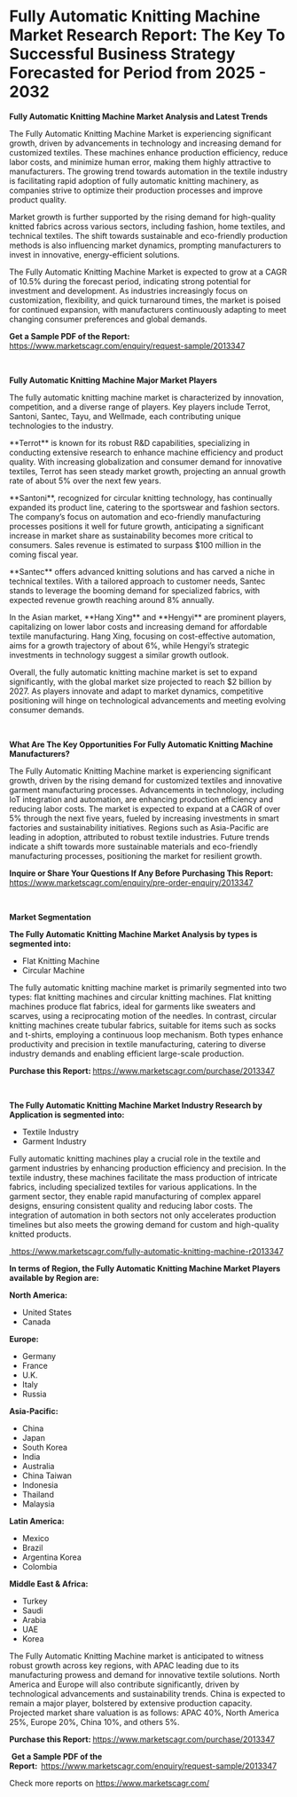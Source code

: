 <p><h1>Fully Automatic Knitting Machine Market Research Report: The Key To Successful Business Strategy Forecasted for Period from 2025 - 2032</h1></p><p><strong>Fully Automatic Knitting Machine Market Analysis and Latest Trends</strong></p>
<p><p>The Fully Automatic Knitting Machine Market is experiencing significant growth, driven by advancements in technology and increasing demand for customized textiles. These machines enhance production efficiency, reduce labor costs, and minimize human error, making them highly attractive to manufacturers. The growing trend towards automation in the textile industry is facilitating rapid adoption of fully automatic knitting machinery, as companies strive to optimize their production processes and improve product quality.</p><p>Market growth is further supported by the rising demand for high-quality knitted fabrics across various sectors, including fashion, home textiles, and technical textiles. The shift towards sustainable and eco-friendly production methods is also influencing market dynamics, prompting manufacturers to invest in innovative, energy-efficient solutions. </p><p>The Fully Automatic Knitting Machine Market is expected to grow at a CAGR of 10.5% during the forecast period, indicating strong potential for investment and development. As industries increasingly focus on customization, flexibility, and quick turnaround times, the market is poised for continued expansion, with manufacturers continuously adapting to meet changing consumer preferences and global demands.</p></p>
<p><strong>Get a Sample PDF of the Report:&nbsp;</strong> <a href="https://www.marketscagr.com/enquiry/request-sample/2013347?utm_campaign=2318&utm_medium=2&utm_source=Github&utm_content=ia&utm_term=20022025&utm_id=fully-automatic-knitting-machine">https://www.marketscagr.com/enquiry/request-sample/2013347</a></p>
<p>&nbsp;</p>
<p><strong>Fully Automatic Knitting Machine Major Market Players</strong></p>
<p><p>The fully automatic knitting machine market is characterized by innovation, competition, and a diverse range of players. Key players include Terrot, Santoni, Santec, Tayu, and Wellmade, each contributing unique technologies to the industry.</p><p>**Terrot** is known for its robust R&D capabilities, specializing in conducting extensive research to enhance machine efficiency and product quality. With increasing globalization and consumer demand for innovative textiles, Terrot has seen steady market growth, projecting an annual growth rate of about 5% over the next few years.</p><p>**Santoni**, recognized for circular knitting technology, has continually expanded its product line, catering to the sportswear and fashion sectors. The company’s focus on automation and eco-friendly manufacturing processes positions it well for future growth, anticipating a significant increase in market share as sustainability becomes more critical to consumers. Sales revenue is estimated to surpass $100 million in the coming fiscal year.</p><p>**Santec** offers advanced knitting solutions and has carved a niche in technical textiles. With a tailored approach to customer needs, Santec stands to leverage the booming demand for specialized fabrics, with expected revenue growth reaching around 8% annually.</p><p>In the Asian market, **Hang Xing** and **Hengyi** are prominent players, capitalizing on lower labor costs and increasing demand for affordable textile manufacturing. Hang Xing, focusing on cost-effective automation, aims for a growth trajectory of about 6%, while Hengyi’s strategic investments in technology suggest a similar growth outlook.</p><p>Overall, the fully automatic knitting machine market is set to expand significantly, with the global market size projected to reach $2 billion by 2027. As players innovate and adapt to market dynamics, competitive positioning will hinge on technological advancements and meeting evolving consumer demands.</p></p>
<p>&nbsp;</p>
<p><strong>What Are The Key Opportunities For Fully Automatic Knitting Machine Manufacturers?</strong></p>
<p><p>The Fully Automatic Knitting Machine market is experiencing significant growth, driven by the rising demand for customized textiles and innovative garment manufacturing processes. Advancements in technology, including IoT integration and automation, are enhancing production efficiency and reducing labor costs. The market is expected to expand at a CAGR of over 5% through the next five years, fueled by increasing investments in smart factories and sustainability initiatives. Regions such as Asia-Pacific are leading in adoption, attributed to robust textile industries. Future trends indicate a shift towards more sustainable materials and eco-friendly manufacturing processes, positioning the market for resilient growth.</p></p>
<p><strong>Inquire or Share Your Questions If Any Before Purchasing This Report:</strong> <a href="https://www.marketscagr.com/enquiry/pre-order-enquiry/2013347?utm_campaign=2318&utm_medium=2&utm_source=Github&utm_content=ia&utm_term=20022025&utm_id=fully-automatic-knitting-machine">https://www.marketscagr.com/enquiry/pre-order-enquiry/2013347</a></p>
<p>&nbsp;</p>
<p><strong>Market Segmentation</strong></p>
<p><strong>The Fully Automatic Knitting Machine Market Analysis by types is segmented into:</strong></p>
<p><ul><li>Flat Knitting Machine</li><li>Circular Machine</li></ul></p>
<p><p>The fully automatic knitting machine market is primarily segmented into two types: flat knitting machines and circular knitting machines. Flat knitting machines produce flat fabrics, ideal for garments like sweaters and scarves, using a reciprocating motion of the needles. In contrast, circular knitting machines create tubular fabrics, suitable for items such as socks and t-shirts, employing a continuous loop mechanism. Both types enhance productivity and precision in textile manufacturing, catering to diverse industry demands and enabling efficient large-scale production.</p></p>
<p><strong>Purchase this Report:&nbsp;</strong><a href="https://www.marketscagr.com/purchase/2013347?utm_campaign=2318&utm_medium=2&utm_source=Github&utm_content=ia&utm_term=20022025&utm_id=fully-automatic-knitting-machine">https://www.marketscagr.com/purchase/2013347</a></p>
<p>&nbsp;</p>
<p><strong>The Fully Automatic Knitting Machine Market Industry Research by Application is segmented into:</strong></p>
<p><ul><li>Textile Industry</li><li>Garment Industry</li></ul></p>
<p><p>Fully automatic knitting machines play a crucial role in the textile and garment industries by enhancing production efficiency and precision. In the textile industry, these machines facilitate the mass production of intricate fabrics, including specialized textiles for various applications. In the garment sector, they enable rapid manufacturing of complex apparel designs, ensuring consistent quality and reducing labor costs. The integration of automation in both sectors not only accelerates production timelines but also meets the growing demand for custom and high-quality knitted products.</p></p>
<p><a href="https://www.marketscagr.com/fully-automatic-knitting-machine-r2013347?utm_campaign=2318&utm_medium=2&utm_source=Github&utm_content=ia&utm_term=20022025&utm_id=fully-automatic-knitting-machine">&nbsp;https://www.marketscagr.com/fully-automatic-knitting-machine-r2013347</a></p>
<p><strong>In terms of Region, the Fully Automatic Knitting Machine Market Players available by Region are:</strong></p>
<p>
    <p> <strong> North America: </strong>
        <ul>
            <li>United States</li>
            <li>Canada</li>
        </ul>
        </p> 
    <p> <strong> Europe: </strong>
        <ul>
            <li>Germany</li>
            <li>France</li>
            <li>U.K.</li>
            <li>Italy</li>
            <li>Russia</li>
        </ul>
        </p> 
    <p> <strong> Asia-Pacific: </strong>
        <ul>
            <li>China</li>
            <li>Japan</li>
            <li>South Korea</li>
            <li>India</li>
            <li>Australia</li>
            <li>China Taiwan</li>
            <li>Indonesia</li>
            <li>Thailand</li>
            <li>Malaysia</li>
        </ul>
        </p> 
    <p> <strong> Latin America: </strong>
        <ul>
            <li>Mexico</li>
            <li>Brazil</li>
            <li>Argentina Korea</li>
            <li>Colombia</li>
        </ul>
        </p> 
    <p> <strong> Middle East & Africa: </strong>
        <ul>
            <li>Turkey</li>
            <li>Saudi</li>
            <li>Arabia</li>
            <li>UAE</li>
            <li>Korea</li>
        </ul>
    </p>
    </p>
<p><p>The Fully Automatic Knitting Machine market is anticipated to witness robust growth across key regions, with APAC leading due to its manufacturing prowess and demand for innovative textile solutions. North America and Europe will also contribute significantly, driven by technological advancements and sustainability trends. China is expected to remain a major player, bolstered by extensive production capacity. Projected market share valuation is as follows: APAC 40%, North America 25%, Europe 20%, China 10%, and others 5%.</p></p>
<p><strong>Purchase this Report: </strong><a href="https://www.marketscagr.com/purchase/2013347?utm_campaign=2318&utm_medium=2&utm_source=Github&utm_content=ia&utm_term=20022025&utm_id=fully-automatic-knitting-machine">https://www.marketscagr.com/purchase/2013347</a></p>
<p>&nbsp;<strong>Get a Sample PDF of the Report:&nbsp;&nbsp;</strong><a href="https://www.marketscagr.com/enquiry/request-sample/2013347?utm_campaign=2318&utm_medium=2&utm_source=Github&utm_content=ia&utm_term=20022025&utm_id=fully-automatic-knitting-machine">https://www.marketscagr.com/enquiry/request-sample/2013347</a></p>
<p><strong></strong></p>
<p>Check more reports on <a href="https://www.marketscagr.com/?utm_campaign=2318&utm_medium=2&utm_source=Github&utm_content=ia&utm_term=20022025&utm_id=fully-automatic-knitting-machine">https://www.marketscagr.com/</a></p>